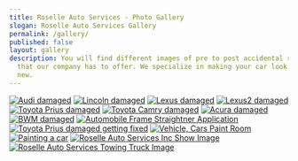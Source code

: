 ```yaml
---
title: Roselle Auto Services - Photo Gallery
slogan: Roselle Auto Services Gallery
permalink: /gallery/
published: false
layout: gallery
description: You will find different images of pre to post accidental repairs
  that our company has to offer. We specialize in making your car look brand
  new.
---
```

<div class="section gallery">
	<div class="am-container" id="am-container">
		<a href="/assets/images/Audi_BeforeAndAfter.jpg" data-lightbox="gallery1" data-title="Audi damaged"><img src="/assets/images/Audi_BeforeAndAfter.jpg" alt="Audi damaged" title="Audi damaged" /></a>
		<a href="/assets/images/BeforeAndAfter-Recovered_v1.jpg" data-lightbox="gallery1" data-title="Lincoln damaged"><img src="/assets/images/BeforeAndAfter-Recovered_v1.jpg" alt="Lincoln damaged" title="Lincoln damaged" /></a>
		<a href="/assets/images/BeforeAndAfter-Recovered_v2.jpg" data-lightbox="gallery1" data-title="Lexus damaged"><img src="/assets/images/BeforeAndAfter-Recovered_v2.jpg" alt="Lexus damaged" title="Lexus damaged"></a>
		<a href="/assets/images/BeforeAndAfter-Recovered_v3.jpg" data-lightbox="gallery1" data-title="Lexus2 damaged"><img src="/assets/images/BeforeAndAfter-Recovered_v3.jpg" alt="Lexus2 damaged" title="Lexus2 damaged"></a>
		<a href="/assets/images/BeforeAndAfter-Recovered_v4.jpg" data-lightbox="gallery1" data-title="Toyota Prius damaged"><img src="/assets/images/BeforeAndAfter-Recovered_v4.jpg" alt="Toyota Prius damaged" title="Toyota Prius damaged" /></a>
		<a href="/assets/images/BeforeAndAfter-Recovered_v5.jpg" data-lightbox="gallery1" data-title="Toyota Camry damaged"><img src="/assets/images/BeforeAndAfter-Recovered_v5.jpg" alt="Toyota Camry damaged" title="Toyota Camry damaged" /></a>
		<a href="/assets/images/BeforeAndAfter-Recovered_v6.jpg" data-lightbox="gallery1" data-title="Acura damaged"><img src="/assets/images/BeforeAndAfter-Recovered_v6.jpg" alt="Acura damaged" title="Acura damaged" /></a>
		<a href="/assets/images/BWM_BeforeAndAfter.jpg" data-lightbox="gallery1" data-title="BWM damaged"><img src="/assets/images/BWM_BeforeAndAfter.jpg" alt="BWM damaged" title="BWM damaged" /></a>
		<a href="/assets/images/frame1.jpg" data-lightbox="gallery1" data-title="Automobile Frame Straightner Application"><img src="/assets/images/frame1.jpg" alt="Automobile Frame Straightner Application" title="Automobile Frame Straightner Application" /></a>
		<a href="/assets/images/frame5-466x350.jpg" data-lightbox="gallery1" data-title="Toyota Prius damaged getting fixed"><img src="/assets/images/frame5-466x350.jpg" alt="Toyota Prius damaged getting fixed" title="Toyota Prius damaged getting fixed" /></a>
		<a href="/assets/images/painting2-466x350.jpg" data-lightbox="gallery1" data-title="Vehicle, Cars Paint Room"><img src="/assets/images/painting2-466x350.jpg" alt="Vehicle, Cars Paint Room" title="Vehicle, Cars Paint Room" /></a>
		<a href="/assets/images/painting4-300x200.jpg" data-lightbox="gallery1" data-title="Painting a car"><img src="/assets/images/painting4-300x200.jpg" alt="Painting a car" title="Painting a car" /></a>
		<a href="/assets/images/shop.jpg" data-lightbox="gallery1" data-title="Roselle Auto Services Inc Show Image"><img src="/assets/images/shop.jpg" alt="Roselle Auto Services Inc Show Image" title="Roselle Auto Services Inc Show Image" /></a>
		<a href="/assets/images/towing1.jpg" data-lightbox="gallery1" data-title="Roselle Auto Services Towing Truck Image"><img src="/assets/images/towing1.jpg" alt="Roselle Auto Services Towing Truck Image" title="Roselle Auto Services Towing Truck Image" /></a>
	</div>
</div>